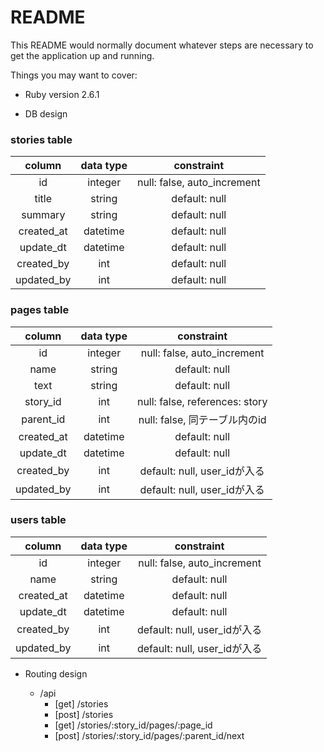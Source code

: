 # README

This README would normally document whatever steps are necessary to get the
application up and running.

Things you may want to cover:

* Ruby version
2.6.1

* DB design

### stories table

|column|data type|constraint|  
| :----: | :----: | :---: |
|id|integer|null: false, auto_increment|
|title|string|default: null|
|summary|string|default: null|
|created_at|datetime|default: null|
|update_dt|datetime|default: null|
|created_by|int|default: null|
|updated_by|int|default: null|

### pages table

|column|data type|constraint|  
| :----: | :----: | :---: |
|id|integer|null: false, auto_increment|
|name|string|default: null|
|text|string|default: null|
|story_id|int|null: false, references: story|
|parent_id|int|null: false, 同テーブル内のid|
|created_at|datetime|default: null|
|update_dt|datetime|default: null|
|created_by|int|default: null, user_idが入る|
|updated_by|int|default: null, user_idが入る|

### users table

|column|data type|constraint|  
| :----: | :----: | :---: |
|id|integer|null: false, auto_increment|
|name|string|default: null|
|created_at|datetime|default: null|
|update_dt|datetime|default: null|
|created_by|int|default: null, user_idが入る|
|updated_by|int|default: null, user_idが入る|


- Routing design

    - /api
        - [get] /stories
        - [post] /stories 
        - [get] /stories/:story_id/pages/:page_id
        - [post] /stories/:story_id/pages/:parent_id/next
